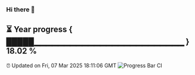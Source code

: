 ### Hi there 👋
⏳ Year progress { █████▁▁▁▁▁▁▁▁▁▁▁▁▁▁▁▁▁▁▁▁▁▁▁▁▁ } 18.02 %
---
⏰ Updated on Fri, 07 Mar 2025 18:11:06 GMT
![Progress Bar CI](https://github.com/Moyi321/Moyi321/workflows/Progress%20Bar%20CI/badge.svg)
